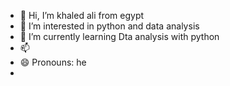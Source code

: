 - 👋 Hi, I’m khaled ali from egypt
- 👀 I’m interested in python and data analysis
- 🌱 I’m currently learning Dta analysis with python
- 📫
- 😄 Pronouns: he
- 

<!---
Darwesh098/Darwesh098 is a ✨ special ✨ repository because its `README.md` (this file) appears on your GitHub profile.
You can click the Preview link to take a look at your changes.
--->
